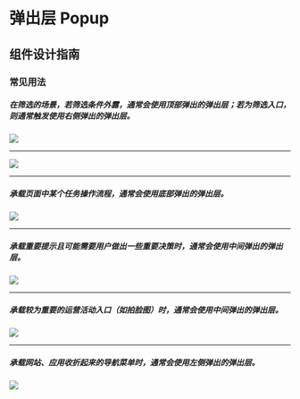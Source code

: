 # 弹出层 Popup

## 组件设计指南

### 常见用法

##### 在筛选的场景，若筛选条件外露，通常会使用顶部弹出的弹出层；若为筛选入口，则通常触发使用右侧弹出的弹出层。

<div class="legend">
  <div class="item">
    <img src="https://oteam-tdesign-1258344706.cos.ap-guangzhou.myqcloud.com/site/design/mobile-guide/Tabs1-1.png" />
  </div>
</div>

<hr />

<div class="legend">
  <div class="item">
    <img src="https://oteam-tdesign-1258344706.cos.ap-guangzhou.myqcloud.com/site/design/mobile-guide/Tabs1-1.png" />
  </div>
</div>

<hr />

##### 承载页面中某个任务操作流程，通常会使用底部弹出的弹出层。

<div class="legend">
  <div class="item">
    <img src="https://oteam-tdesign-1258344706.cos.ap-guangzhou.myqcloud.com/site/design/mobile-guide/Tabs1-1.png" />
  </div>
</div>

<hr />

##### 承载重要提示且可能需要用户做出一些重要决策时，通常会使用中间弹出的弹出层。

<div class="item">
  <img src="https://oteam-tdesign-1258344706.cos.ap-guangzhou.myqcloud.com/site/design/mobile-guide/Tabs1-1.png" />
</div>

<hr />

##### 承载较为重要的运营活动入口（如拍脸图）时，通常会使用中间弹出的弹出层。

<div class="item">
  <img src="https://oteam-tdesign-1258344706.cos.ap-guangzhou.myqcloud.com/site/design/mobile-guide/Tabs1-1.png" />
</div>

<hr />

##### 承载网站、应用收折起来的导航菜单时，通常会使用左侧弹出的弹出层。

<div class="item">
  <img src="https://oteam-tdesign-1258344706.cos.ap-guangzhou.myqcloud.com/site/design/mobile-guide/Tabs1-1.png" />
</div>

